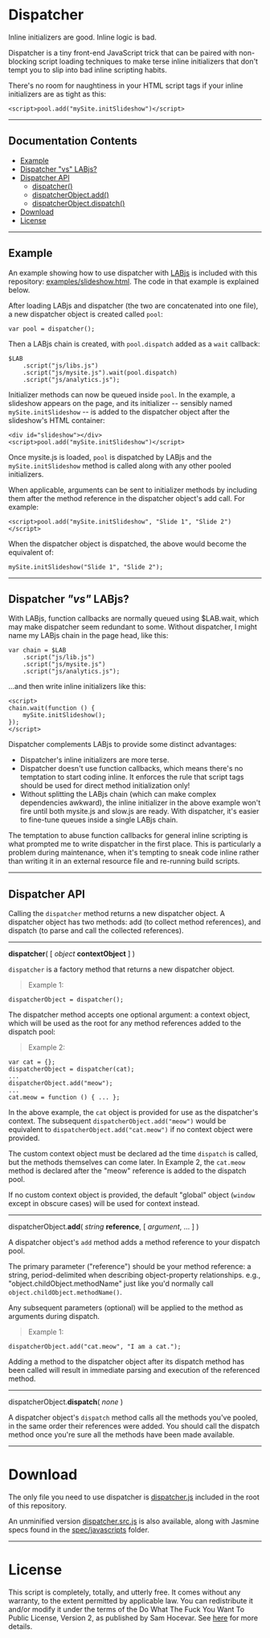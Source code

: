 # Dispatcher

Inline initializers are good. Inline logic is bad.

Dispatcher is a tiny front-end JavaScript trick that can be paired with non-blocking script loading techniques to make terse inline initializers that don't tempt you to slip into bad inline scripting habits.

There's no room for naughtiness in your HTML script tags if your inline initializers are as tight as this:

	<script>pool.add("mySite.initSlideshow")</script>

***

## Documentation Contents

* [Example](#example)
* [Dispatcher "vs" LABjs?](#vslabjs)
* [Dispatcher API](#api)
	* [dispatcher()](#api-dispatcher)
	* [dispatcherObject.add()](#api-add)
	* [dispatcherObject.dispatch()](#api-dispatch)
* [Download](#download)
* [License](#license)

***

<a id="example"></a>

## Example

An example showing how to use dispatcher with [LABjs](http://labjs.com/) is included with this repository: [examples/slideshow.html](http://github.com/jdbartlett/dispatcher/blob/master/examples/slideshow.html). The code in that example is explained below.

After loading LABjs and dispatcher (the two are concatenated into one file), a new dispatcher object is created called `pool`:

	var pool = dispatcher();

Then a LABjs chain is created, with `pool.dispatch` added as a `wait` callback:

	$LAB
		.script("js/libs.js")
		.script("js/mysite.js").wait(pool.dispatch)
		.script("js/analytics.js");

Initializer methods can now be queued inside `pool`. In the example, a slideshow appears on the page, and its initializer -- sensibly named `mySite.initSlideshow` -- is added to the dispatcher object after the slideshow's HTML container:

	<div id="slideshow"></div>
	<script>pool.add("mySite.initSlideshow")</script>

Once mysite.js is loaded, `pool` is dispatched by LABjs and the `mySite.initSlideshow` method is called along with any other pooled initializers.

When applicable, arguments can be sent to initializer methods by including them after the method reference in the dispatcher object's add call. For example:

	<script>pool.add("mySite.initSlideshow", "Slide 1", "Slide 2")</script>

When the dispatcher object is dispatched, the above would become the equivalent of:

	mySite.initSlideshow("Slide 1", "Slide 2");

***

<a id="vslabjs"></a>

## Dispatcher _"vs"_ LABjs?

With LABjs, function callbacks are normally queued using $LAB.wait, which may make dispatcher seem redundant to some. Without dispatcher, I might name my LABjs chain in the page head, like this:

	var chain = $LAB
		.script("js/lib.js")
		.script("js/mysite.js")
		.script("js/analytics.js");

...and then write inline initializers like this:

	<script>
	chain.wait(function () {
		mySite.initSlideshow();
	});
	</script>

Dispatcher complements LABjs to provide some distinct advantages:

* Dispatcher's inline initializers are more terse.
* Dispatcher doesn't use function callbacks, which means there's no temptation to start coding inline. It enforces the rule that script tags should be used for direct method initialization only!
* Without splitting the LABjs chain (which can make complex dependencies awkward), the inline initializer in the above example won't fire until both mysite.js and slow.js are ready. With dispatcher, it's easier to fine-tune queues inside a single LABjs chain.

The temptation to abuse function callbacks for general inline scripting is what prompted me to write dispatcher in the first place. This is particularly a problem during maintenance, when it's tempting to sneak code inline rather than writing it in an external resource file and re-running build scripts.

***

<a id="api"></a>

## Dispatcher API

Calling the `dispatcher` method returns a new dispatcher object. A dispatcher object has two methods: add (to collect method references), and dispatch (to parse and call the collected references).

***

<a id="api-dispatcher"></a>

**dispatcher**( [ _object_ **contextObject** ] )

`dispatcher` is a factory method that returns a new dispatcher object.

> Example 1:
>
	dispatcherObject = dispatcher();

The dispatcher method accepts one optional argument: a context object, which will be used as the root for any method references added to the dispatch pool:

> Example 2:
>
	var cat = {};
	dispatcherObject = dispatcher(cat);
	...
	dispatcherObject.add("meow");
	...
	cat.meow = function () { ... };

In the above example, the `cat` object is provided for use as the dispatcher's context. The subsequent `dispatcherObject.add("meow")` would be equivalent to `dispatcherObject.add("cat.meow")` if no context object were provided.

The custom context object must be declared ad the time `dispatch` is called, but the methods themselves can come later. In Example 2, the `cat.meow` method is declared after the "meow" reference is added to the dispatch pool.

If no custom context object is provided, the default "global" object (`window` except in obscure cases) will be used for context instead.

***

<a id="api-add"></a>

dispatcherObject.**add**( _string_ **reference**, [ _argument_, ... ] )

A dispatcher object's `add` method adds a method reference to your dispatch pool.

The primary parameter ("reference") should be your method reference: a string, period-delimited when describing object-property relationships. e.g., "object.childObject.methodName" just like you'd normally call `object.childObject.methodName()`.

Any subsequent parameters (optional) will be applied to the method as arguments during dispatch.

> Example 1:
>
	dispatcherObject.add("cat.meow", "I am a cat.");

Adding a method to the dispatcher object after its dispatch method has been called will result in immediate parsing and execution of the referenced method.

***

<a id="api-dispatch"></a>

dispatcherObject.**dispatch**( _none_ )

A dispatcher object's `dispatch` method calls all the methods you've pooled, in the same order their references were added. You should call the dispatch method once you're sure all the methods have been made available.

***

<a id="download"></a>

# Download

The only file you need to use dispatcher is [dispatcher.js](http://github.com/jdbartlett/dispatcher/blob/master/dispatcher.js) included in the root of this repository.

An unminified version [dispatcher.src.js](http://github.com/jdbartlett/dispatcher/blob/master/dispatcher.src.js) is also available, along with Jasmine specs found in the [spec/javascripts](http://github.com/jdbartlett/dispatcher/blob/master/spec/javascripts/dispatcherSpec.js) folder.

***

<a id="license"></a>

# License

This script is completely, totally, and utterly free. It comes without any warranty, to the extent permitted by applicable law. You can redistribute it and/or modify it under the terms of the Do What The Fuck You Want To Public License, Version 2, as published by Sam Hocevar. See [here](http://sam.zoy.org/wtfpl/COPYING) for more details.